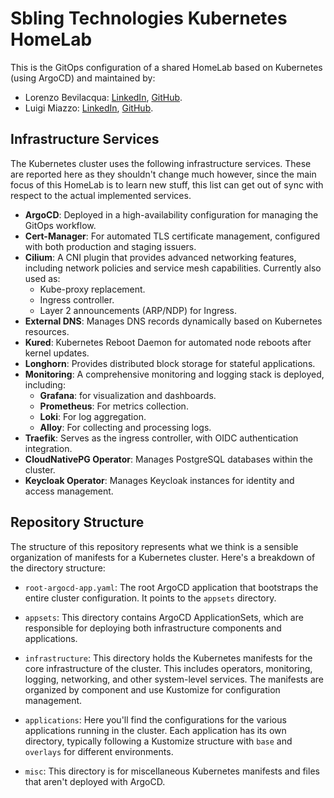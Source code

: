 # Sbling Technologies Kubernetes HomeLab

This is the GitOps configuration of a shared HomeLab based on Kubernetes (using
ArgoCD) and maintained by:

- Lorenzo Bevilacqua: [LinkedIn](https://www.linkedin.com/in/lorenzo-bevilacqua),
  [GitHub](https://github.com/ardubev16).
- Luigi Miazzo: [LinkedIn](https://www.linkedin.com/in/luigi-miazzo), [GitHub](https://github.com/LuigiMiazzo17).

## Infrastructure Services

The Kubernetes cluster uses the following infrastructure services. These are reported
here as they shouldn't change much however, since the main focus of this HomeLab
is to learn new stuff, this list can get out of sync with respect to the actual implemented
services.

- **ArgoCD**: Deployed in a high-availability configuration for managing the GitOps
  workflow.
- **Cert-Manager**: For automated TLS certificate management, configured with both
  production and staging issuers.
- **Cilium**: A CNI plugin that provides advanced networking features, including
  network policies and service mesh capabilities. Currently also used as:
  - Kube-proxy replacement.
  - Ingress controller.
  - Layer 2 announcements (ARP/NDP) for Ingress.
- **External DNS**: Manages DNS records dynamically based on Kubernetes resources.
- **Kured**: Kubernetes Reboot Daemon for automated node reboots after kernel updates.
- **Longhorn**: Provides distributed block storage for stateful applications.
- **Monitoring**: A comprehensive monitoring and logging stack is deployed, including:
  - **Grafana**: for visualization and dashboards.
  - **Prometheus**: For metrics collection.
  - **Loki**: For log aggregation.
  - **Alloy**: For collecting and processing logs.
- **Traefik**: Serves as the ingress controller, with OIDC authentication integration.
- **CloudNativePG Operator**: Manages PostgreSQL databases within the cluster.
- **Keycloak Operator**: Manages Keycloak instances for identity and access management.

## Repository Structure

The structure of this repository represents what we think is a sensible organization
of manifests for a Kubernetes cluster. Here's a breakdown of the directory structure:

- `root-argocd-app.yaml`: The root ArgoCD application that bootstraps the entire
  cluster configuration. It points to the `appsets` directory.

- `appsets`: This directory contains ArgoCD ApplicationSets, which are responsible
  for deploying both infrastructure components and applications.

- `infrastructure`: This directory holds the Kubernetes manifests for the core infrastructure
  of the cluster. This includes operators, monitoring, logging, networking, and other
  system-level services. The manifests are organized by component and use Kustomize
  for configuration management.

- `applications`: Here you'll find the configurations for the various applications
  running in the cluster. Each application has its own directory, typically following
  a Kustomize structure with `base` and `overlays` for different environments.

- `misc`: This directory is for miscellaneous Kubernetes manifests and files that
  aren't deployed with ArgoCD.
